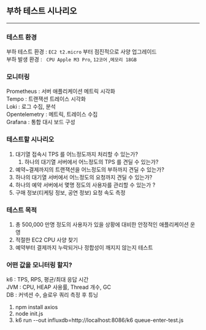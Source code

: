 ## 부하 테스트 시나리오 

-----

### 테스트 환경

부하 테스트 환경 : `EC2 t2.micro` 부터 점진적으로 사양 업그레이드  
부하 발생 환경 : ` CPU Apple M3 Pro`, `12코어` ,`메모리 18GB`



### 모니터링

Prometheus : 서버 애플리케이션 메트릭 시각화   
Tempo : 트랜잭션 트레이스 시각화  
Loki : 로그 수집, 분석   
Opentelemetry : 메트릭, 트레이스 수집  
Grafana : 통합 대시 보드 구성


### 테스트할 시나리오 

1. 대기열 접속시 TPS 를 어느정도까지 처리할 수 있는가?
   1. 하나의 대기열 서버에서 어느정도의 TPS 를 견딜 수 있는가?
2. 예약~결제까지의 트랜잭션을 어느정도의 부하까지 견딜 수 있는가?
3. 하나의 대기열 서버에서 어느정도의 요청까지 견딜 수 있는가?
4. 하나의 예약 서버에서 몇명 정도의 사용자를 관리할 수 있는가 ?
5. 구매 정보(티케팅 정보, 공연 정보) 요청 속도 측정 

### 테스트 목적  

1. 총 500,000 만명 정도의 사용자가 있을 상황에 대비한 안정적인 애플리케이션 운영  
2. 적절한 EC2 CPU 사양 찾기  
3. 예약부터 결제까지 누락되거나 정합성이 깨지지 않는지 테스트  


### 어떤 값을 모니터링 할지?

k6 : TPS, RPS, 평균/최대 응답 시간  
JVM : CPU, HEAP 사용률, Thread 개수, GC  
DB : 커넥션 수, 슬로우 쿼리 측정 후 튜닝  

1. npm install axios
2. node init.js
3. k6 run --out influxdb=http://localhost:8086/k6 queue-enter-test.js
